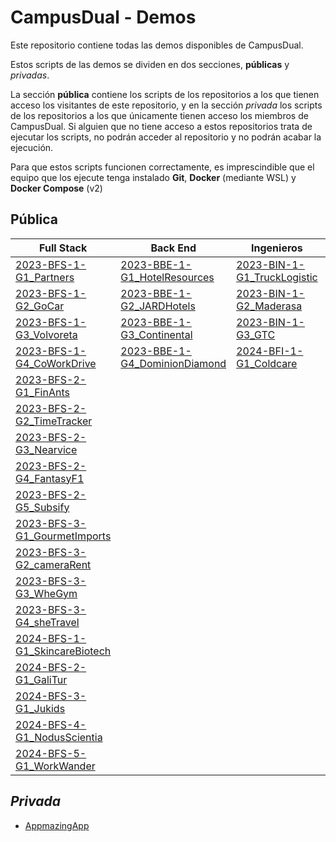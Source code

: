 # CampusDual - Demos
Este repositorio contiene todas las demos disponibles de CampusDual.

Estos scripts de las demos se dividen en dos secciones, **públicas** y *privadas*.

La sección **pública** contiene los scripts de los repositorios a los que tienen acceso los visitantes de este repositorio, y en la sección *privada* los scripts de los repositorios a los que únicamente tienen acceso los miembros de CampusDual. Si alguien que no tiene acceso a estos repositorios trata de ejecutar los scripts, no podrán acceder al repositorio y no podrán acabar la ejecución.

Para que estos scripts funcionen correctamente, es imprescindible que el equipo que los ejecute tenga instalado **Git**, **Docker** (mediante WSL) y **Docker Compose** (v2)

## Pública

| Full Stack                                                              | Back End                                                                | Ingenieros                                                          | Product Owner                                                    | Máster                                                                                          |
|-------------------------------------------------------------------------|-------------------------------------------------------------------------|---------------------------------------------------------------------|------------------------------------------------------------------|-------------------------------------------------------------------------------------------------|
| [2023-BFS-1-G1_Partners](./public/2023-BFS-1-G1_Partners)               | [2023-BBE-1-G1_HotelResources](./public/2023-BBE-1-G1_HotelResources)   | [2023-BIN-1-G1_TruckLogistic](./public/2023-BIN-1-G1_TruckLogistic) | [2023-BPO-1-G1_WorkWander](./public/2023-BPO-1-G1_WorkWander)    | [2022-MND-1-G4_AsociacionHostelerosACoruna](./public/2022-MND-1-G4_AsociacionHostelerosACoruna) | 
| [2023-BFS-1-G2_GoCar](./public/2023-BFS-1-G2_GoCar)                     | [2023-BBE-1-G2_JARDHotels](./public/2023-BBE-1-G2_JARDHotels)           | [2023-BIN-1-G2_Maderasa](./public/2023-BIN-1-G2_Maderasa)           | [2023-BPO-1-G2_GrupShop](./public/2023-BPO-1-G2_GrupShop)        |                                                                                                 |
| [2023-BFS-1-G3_Volvoreta](./public/2023-BFS-1-G3_Volvoreta)             | [2023-BBE-1-G3_Continental](./public/2023-BBE-1-G3_Continental)         | [2023-BIN-1-G3_GTC](./public/2023-BIN-1-G3_GTC)                     | [2023-BPO-1-G3_ComeDaCasa](./public/2023-BPO-1-G3_ComeDaCasa)    |                                                                                                 |
| [2023-BFS-1-G4_CoWorkDrive](./public/2023-BFS-1-G4_CoWorkDrive)         | [2023-BBE-1-G4_DominionDiamond](./public/2023-BBE-1-G4_DominionDiamond) | [2024-BFI-1-G1_Coldcare](./public/2024-BFI-1-G1_Coldcare)           | [2023-BPO-1-G4_KairosMap](./public/2023-BPO-1-G4_KairosMap)      |                                                                                                 |
| [2023-BFS-2-G1_FinAnts](./public/2023-BFS-2-G1_FinAnts)                 |                                                                         |                                                                     | [2024-BPO-1-G1_TheSkinPlan](./public/2024-BPO-1-G1_TheSkinPlan)  |                                                                                                 |
| [2023-BFS-2-G2_TimeTracker](./public/2023-BFS-2-G2_TimeTracker)         |                                                                         |                                                                     | [2024-BPO-1-G2_MediDose](./public/2024-BPO-1-G2_MediDose)        |                                                                                                 |
| [2023-BFS-2-G3_Nearvice](./public/2023-BFS-2-G3_Nearvice)               |                                                                         |                                                                     | [2024-BPO-1-G3_Alma](./public/2024-BPO-1-G3_Alma)                |                                                                                                 |
| [2023-BFS-2-G4_FantasyF1](./public/2023-BFS-2-G4_FantasyF1)             |                                                                         |                                                                     | [2025-BPO-1-G1_SportsUp](./public/2025-BPO-1-G1_SportsUp)                       |                                                                                                 |
| [2023-BFS-2-G5_Subsify](./public/2023-BFS-2-G5_Subsify)                 |                                                                         |                                                                     | [2025-BPO-1-G2_GaleGo](./public/2025-BPO-1-G2_GaleGo)                                                                 |                                                                                                 |
| [2023-BFS-3-G1_GourmetImports](./public/2023-BFS-3-G1_GourmetImports)   |                                                                         |                                                                     | [2025-BPO-1-G3_AppComer](./public/2025-BPO-1-G3_AppComer)                                                                 |                                                                                                 |
| [2023-BFS-3-G2_cameraRent](./public/2023-BFS-3-G2_cameraRent)           |                                                                         |                                                                     | [2025-BPO-1-G4_Foko](./public/2025-BPO-1-G4_Foko)                                                                 |                                                                                                 |
| [2023-BFS-3-G3_WheGym](./public/2023-BFS-3-G3_WheGym)                   |                                                                         |                                                                     |                                                                  |                                                                                                 |
| [2023-BFS-3-G4_sheTravel](./public/2023-BFS-3-G4_sheTravel)             |                                                                         |                                                                     |                                                                  |                                                                                                 |
| [2024-BFS-1-G1_SkincareBiotech](./public/2024-BFS-1-G1_SkincareBiotech) |                                                                         |                                                                     |                                                                  |                                                                                                 |
| [2024-BFS-2-G1_GaliTur](./public/2024-BFS-2-G1_GaliTur)                 |                                                                         |                                                                     |                                                                  |                                                                                                 |
| [2024-BFS-3-G1_Jukids](./public/2024-BFS-3-G1_Jukids)                   |                                                                         |                                                                     |                                                                  |                                                                                                 |
| [2024-BFS-4-G1_NodusScientia](./public/2024-BFS-4-G1_NodusScientia)     |                                                                         |                                                                     |                                                                  |                                                                                                 |
| [2024-BFS-5-G1_WorkWander](./public/2024-BFS-5-G1_WorkWander)           |                                                                         |                                                                     |                                                                  |                                                                                                 |


## *Privada*
* [AppmazingApp](./private/appmazing-app)
